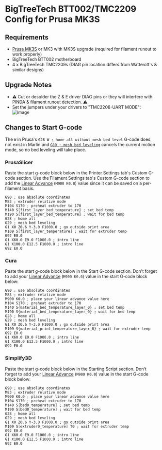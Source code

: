 # BigTreeTech BTT002/TMC2209 Config for Prusa MK3S

## Requirements
- [Prusa MK3S](https://www.prusa3d.com/original-prusa-i3-mk3/) or MK3 with MK3S upgrade (required for filament runout to work properly)
- BigTreeTech BTT002 motherboard
- 4 x BigTreeTech TMC2209s (DIAG pin location differs from Watterott's & similar designs)

## Upgrade Notes
* ⚠️ Cut or desolder the Z & E driver DIAG pins or they will interfere with PINDA & filament runout detection. ⚠️
* Set the jumpers under your drivers to "TMC2208-UART MODE":
![image](https://user-images.githubusercontent.com/13375512/74117621-24415000-4b6d-11ea-8811-f867e187ea0c.png)

## Changes to Start G-code
The `W` in Prusa's `G28 W ; home all without mesh bed level` G-code does not exist in Marlin and [`G80 ; mesh bed leveling`](https://marlinfw.org/docs/gcode/G080.html) cancels the current motion mode, so no bed leveling will take place.

### PrusaSlicer
Paste the start g-code block below in the Printer Settings tab's Custom G-code section. Use the Filament Settings tab's Custom G-code section to add the [Linear Advance](https://marlinfw.org/docs/features/lin_advance.html) (`M900 K0.0`) value since it can be saved on a per-filament basis.
```gcode
G90 ; use absolute coordinates
M83 ; extruder relative mode
M104 S170 ; preheat extruder to 170
M140 S[first_layer_bed_temperature] ; set bed temp
M190 S[first_layer_bed_temperature] ; wait for bed temp
G28 ; home all
G29 ; mesh bed leveling
G1 X0 Z0.6 Y-3.0 F1000.0 ; go outside print area
M109 S[first_layer_temperature] ; wait for extruder temp
G92 E0.0
G1 X60.0 E9.0 F1000.0 ; intro line
G1 X100.0 E12.5 F1000.0 ; intro line
G92 E0.0
```

### Cura
Paste the start g-code block below in the Start G-code section. Don't forget to add your [Linear Advance](https://marlinfw.org/docs/features/lin_advance.html) (`M900 K0.0`) value in the start G-code block below:
```gcode
G90 ; use absolute coordinates
M83 ; extruder relative mode
M900 K0.0 ; place your linear advance value here
M104 S170 ; preheat extruder to 170
M140 S{material_bed_temperature_layer_0} ; set bed temp
M190 S{material_bed_temperature_layer_0} ; wait for bed temp
G28 ; home all
G29 ; mesh bed leveling
G1 X0 Z0.6 Y-3.0 F1000.0 ; go outside print area
M109 S{material_print_temperature_layer_0} ; wait for extruder temp
G92 E0.0
G1 X60.0 E9.0 F1000.0 ; intro line
G1 X100.0 E12.5 F1000.0 ; intro line
G92 E0.0
```

### Simplify3D
Paste the start g-code block below in the Starting Script section. Don't forget to add your [Linear Advance](https://marlinfw.org/docs/features/lin_advance.html) (`M900 K0.0`) value in the start G-code block below:
```gcode
G90 ; use absolute coordinates
M83 ; extruder relative mode
M900 K0.0 ; place your linear advance value here
M104 S170 ; preheat extruder to 170
M140 S[bed0_temperature] ; set bed temp
M190 S[bed0_temperature] ; wait for bed temp
G28 ; home all
G29 ; mesh bed leveling
G1 X0 Z0.6 Y-3.0 F1000.0 ; go outside print area
M109 S[extruder0_temperature] T0 ; wait for extruder temp
G92 E0.0
G1 X60.0 E9.0 F1000.0 ; intro line
G1 X100.0 E12.5 F1000.0 ; intro line
G92 E0.0
```